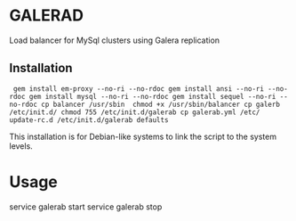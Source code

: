 # GALERAD
Load balancer for MySql clusters using Galera replication

## Installation

`
gem install em-proxy --no-ri --no-rdoc
gem install ansi --no-ri --no-rdoc
gem install mysql --no-ri --no-rdoc
gem install sequel --no-ri --no-rdoc
cp balancer /usr/sbin 
chmod +x /usr/sbin/balancer
cp galerb /etc/init.d/
chmod 755 /etc/init.d/galerab
cp galerab.yml /etc/
update-rc.d /etc/init.d/galerab defaults`

This installation is for Debian-like systems to link the script to the system levels.

# Usage

service galerab start
service galerab stop